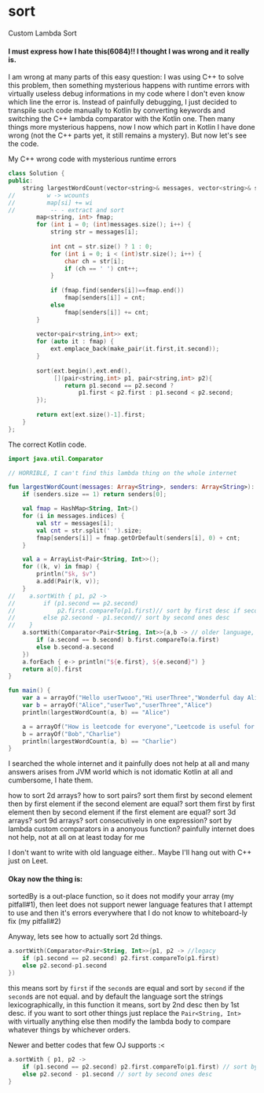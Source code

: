 # sort
Custom Lambda Sort<br>

#### I must express how I hate this(6084)!! I thought I was wrong and it really is.
I am wrong at many parts of this easy question: I was using C++ to solve this problem, then something mysterious happens with runtime errors with virtually useless debug informations in my code where I don't even know which line the error is. Instead of painfully debugging, I just decided to transpile such code manually to Kotlin by converting keywords and switching the C++ lambda comparator with the Kotlin one. Then many things more mysterious happens, now I now which part in Kotlin I have done wrong (not the C++ parts yet, it still remains a mystery). But now let's see the code.<br>

My C++ wrong code with mysterious runtime errors
``` C++
class Solution {
public:
    string largestWordCount(vector<string>& messages, vector<string>& senders) {
//         w -> wcounts
//         map[si] += wi
//          -- - extract and sort
        map<string, int> fmap;
        for (int i = 0; (int)messages.size(); i++) {
            string str = messages[i];
            
            int cnt = str.size() ? 1 : 0;
            for (int i = 0; i < (int)str.size(); i++) {
                char ch = str[i];
                if (ch == ' ') cnt++;
            }
            
            if (fmap.find(senders[i])==fmap.end())
                fmap[senders[i]] = cnt;
            else
                fmap[senders[i]] += cnt;
        }
        
        vector<pair<string,int>> ext;
        for (auto it : fmap) {
            ext.emplace_back(make_pair(it.first,it.second));
        }
        
        sort(ext.begin(),ext.end(),
             [](pair<string,int> p1, pair<string,int> p2){
                return p1.second == p2.second ?
                    p1.first < p2.first : p1.second < p2.second;
        });
        
        return ext[ext.size()-1].first; 
    }
};
```
The correct Kotlin code.
``` Kotlin
import java.util.Comparator

// HORRIBLE, I can't find this lambda thing on the whole internet

fun largestWordCount(messages: Array<String>, senders: Array<String>): String {
    if (senders.size == 1) return senders[0];

    val fmap = HashMap<String, Int>()
    for (i in messages.indices) {
        val str = messages[i];
        val cnt = str.split(' ').size;
        fmap[senders[i]] = fmap.getOrDefault(senders[i], 0) + cnt;
    }

    val a = ArrayList<Pair<String, Int>>();
    for ((k, v) in fmap) {
        println("$k, $v")
        a.add(Pair(k, v));
    }
//    a.sortWith { p1, p2 ->
//        if (p1.second == p2.second)
//            p2.first.compareTo(p1.first)// sort by first desc if second ones are equal
//        else p2.second - p1.second// sort by second ones desc
//    }
    a.sortWith(Comparator<Pair<String, Int>>{a,b -> // older language, leetcode doesn't support new language features lol
        if (a.second == b.second) b.first.compareTo(a.first)
        else b.second-a.second
    })
    a.forEach { e-> println("${e.first}, ${e.second}") }
    return a[0].first
}

fun main() {
    var a = arrayOf("Hello userTwooo","Hi userThree","Wonderful day Alice","Nice day userThree")
    var b = arrayOf("Alice","userTwo","userThree","Alice")
    println(largestWordCount(a, b) == "Alice")

    a = arrayOf("How is leetcode for everyone","Leetcode is useful for practice")
    b = arrayOf("Bob","Charlie")
    println(largestWordCount(a, b) == "Charlie")
}
```
I searched the whole internet and it painfully does not help at all and many answers arises from JVM world which is not idomatic Kotlin at all and cumbersome, I hate them.<br>

how to sort 2d arrays? 
how to sort pairs? 
sort them first by second element then by first element if the second element are equal? 
sort them first by first element then by second element if the first element are equal? 
sort 3d arrays? sort 9d arrays? sort consecutively in one expression? sort by lambda custom comparators in a anonyous function? 
painfully internet does not help, not at all on at least today for me


I don't want to write with old language either.. Maybe I'll hang out with C++ just on Leet.<br>
#### Okay now the thing is: 
sortedBy is a out-place function, so it does not modify your array (my pitfall#1), then leet does not support newer language features that I attempt to use and then it's errors everywhere that I do not know to whiteboard-ly fix (my pitfall#2)<br>

Anyway, lets see how to actually sort 2d things.

``` Kotlin
a.sortWith(Comparator<Pair<String, Int>>{p1, p2 -> //legacy
    if (p1.second == p2.second) p2.first.compareTo(p1.first)
    else p2.second-p1.second
})
```
this means sort by `first` if the `second`s are equal and sort by `second` if the `second`s are not equal. and by default the language sort the strings lexicographically, in this function it means, sort by 2nd desc then by 1st desc. if you want to sort other things just replace the `Pair<String, Int>` with virtually anything else then modify the lambda body to compare whatever things by whichever orders.

Newer and better codes that few OJ supports :<
``` Kotlin
a.sortWith { p1, p2 ->
    if (p1.second == p2.second) p2.first.compareTo(p1.first) // sort by first desc if second ones are equal
    else p2.second - p1.second // sort by second ones desc
}
```
